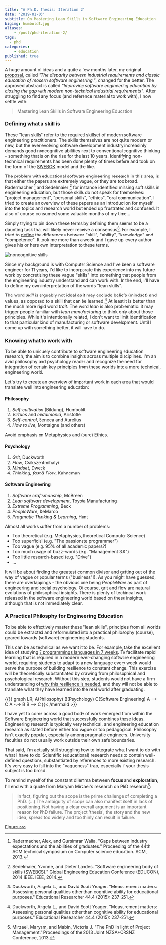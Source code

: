 ```yaml
---
title: "A Ph.D. Thesis: Iteration 2"
date: '2019-01-03'
subtitle: On Mastering Lean Skills in Software Engineering Education
bigimg: humboldt.jpg
aliases:
    - /post/phd-iteration-2/
tags:
  - phd
categories:
    - education
published: true
---
```


A huge amount of ideas and a quite a few months later, my original [proposal](/post/phd-proposal/), called _"The disparity between industrial requirements and classic education of modern software engineering."_, changed for the better. The approved abstract is called _"Improving software engineering education by closing the gap with modern non-technical industrial requirements"_. After struggling to find any focus (and reference material to work with), I now settle with:

> Mastering Lean Skills in Software Engineering Education

### Defining what a skill is

These "lean skills" refer to the required skillset of modern software engineering practitioners. The skills themselves are not quite modern or new, but the ever evolving software development industry increasinly demands good noncognitive abilities next to conventional cognitive thinking - something that is on the rise for the last 10 years. Identifying non-technical requirements has been done plenty of times before and took on the form of the [SWEBOK](https://www.computer.org/web/swebok) model and the like. 

The problem with educational software engineering research in this area, is that either the papers are extremely vague, or they are too broad. Radermacher [^1] and Sedelmaier [^2] for instance identified missing soft skills in engineering education, but those skills do not speak for themselves: "project management", "personal skills", "ethics", "oral communication". I tried to create an overview of these papers as an introduction for myself into the topics and research world but ended up frustrated and confused. It also of course consumed some valuable months of my time...

Simply trying to pin down these terms by defining them seems to be a daunting task that will likely never receive a consensus[^3]. For example, I tried to [define](https://wgroeneveld.github.io/phd/src/definities/) the differences between "skill", "ability", "knowledge" and "competence". It took me more than a week and I gave up: every author gives his or hers own interpretation to these terms. 

![noncognitive skills](../skills.jpg "What to call 'noncognitive skills'?")

Since my background is with Computer Science and I've been a software engineer for 11 years, I'd like to incorporate this experience into my future work by concretizing these vague "skills" into something that people from the engineering industry understand and can work with. In the end, I'll have to define my own interpretation of the words "lean skills". 

The word _skill_ is arguably not ideal as it may exclude beliefs (mindset) and values, as opposed to a skill that can be learned.[^3] At least it is better than the much more rigid word _trait_. The word _lean_ is also problematic: it may trigger people familiar with _lean manufacturing_ to think only about those principles. While it's intentionally related, I don't want to limit identification to that particular kind of manufacturing or software development. Until I come up with something better, it will have to do. 

### Knowing what to work with

To be able to uniquely contribute to software engineering education research, the aim is to combine insights across multiple disciplines. I'm an avid philosophy and psychology reader and recognize the need for integration of certain key principles from these worlds into a more technical, engineering world. 

Let's try to create an overview of important work in each area that would translate well into engineering education:

#### Philosophy

1. _Self-cultivation_ (Bildung), Humboldt
2. _Virtues_ and _eudaimonia_, Aristotle
3. _Self-control_, Seneca and Aurelius
4. _How to live_, Montaigne (and others)

Avoid emphasis on Metaphysics and (pure) Ethics.

#### Psychology

1. _Grit_, Duckworth
2. _Flow_, Csikszentmihalyi
3. _Mindset_, Dweck
4. _Thinking, fast & Flow_, Kahneman

#### Software Engineering

1. _Software craftsmanship_, McBreen
2. _Lean software development_, Toyota Manufacturing
3. _Extreme Programming_, Beck
4. _PeopleWare_, DeMarco
5. _Pragmatic Thinking & Learning_, Hunt

Almost all works suffer from a number of problems:

* Too theoretical (e.g. Metaphysics, theoretical Computer Science)
* Too superficial (e.g. "The passionate programmer")
* Too vague (e.g. 95% of all academic papers?)
* Too much usage of buzz-words (e.g. "Management 3.0")
* Too little research-based (e.g. "Drive")
* ... 

It will be about finding the greatest common divisor and getting out of the way of vague or popular terms ("business"!). As you might have guessed, there are overlappings - the obvious one being _PeopleWare_ as part of engineering and social psychology. Of course, grit and flow are natural evolutions of philosophical insights. There is plenty of techincal work released in the software engineering world based on these insights, although that is not immediately clear. 

### A Practical Philosphy for Engineering Education

To be able to effectively master these "lean skills", principles from all worlds could be extracted and reformulated into a practical philosophy (course), geared towards (software) engineering students. 

This can be as technical as we want it to be. For example, take the excellent idea of studying [7 programmings languages in 7 weeks](https://pragprog.com/book/btlang/seven-languages-in-seven-weeks). To facilitate rapid learning that is required in a modern ever-changing software engineering world, requiring students to adapt to a new language every week would serve the purpose of building resilience to constant change. This exercise will be theoretically substantiated by drawing from philosophical and psychological research. Without this step, students would not have a firm understanding of [why this resilience is needed](post/teaching-philosophy-first/), and they will not be able to translate what they have learned into the real world after graduating. 

{{<mermaid>}}
graph LR;
    A(Philosophy)
    B(Psychology)
    C(Software Engineering)
    A --> C
    A -.-> B
    B --> C
{{< /mermaid >}}

I have yet to come across a good body of work emerged from within the Software Engineering world that successfully combines these ideas. Engineering research is typically very technical, and engineering education research as stated before either too vague or too pedagogical. Philosophy isn't exactly popular, especially among pragmatic engineers. University faculties do not usually work outside their own safe boundaries. 

That said, I'm actually still struggling how to integrate what I want to do with what I have to do. Scientific (educational) research needs to contain well-defined questions, substantiated by references to more existing research. It's very easy to fall into the "vagueness" trap, especially if your thesis subject is too broad. 

To remind myself of the constant dilemma between **focus** and **exploration**, I'll end with a quote from Maryam Mirzaei's research on PhD research[^4]:

> In fact, figuring out the scope is the prime challenge of completing a PhD. (...) The ambiguity of scope can also manifest itself in lack of positioning. Not having a clear overall argument is an important reason for PhD failure. The project 'thesis', the story and the new idea, spread too widely and too thinly can result in failure. 

[Figure src](https://www.npr.org/sections/ed/2015/05/28/404684712/non-academic-skills-are-key-to-success-but-what-should-we-call-them?t=1540302642056)

[^1]: Radermacher, Alex, and Gursimran Walia. "Gaps between industry expectations and the abilities of graduates." Proceeding of the 44th ACM technical symposium on Computer science education. ACM, 2013.
[^2]: Sedelmaier, Yvonne, and Dieter Landes. "Software engineering body of skills (SWEBOS)." Global Engineering Education Conference (EDUCON), 2014 IEEE. IEEE, 2014.
[^3]: Duckworth, Angela L., and David Scott Yeager. "Measurement matters: Assessing personal qualities other than cognitive ability for educational purposes." Educational Researcher 44.4 (2015): 237-251.
[^4]: Mirzaei, Maryam, and Mabin, Victoria J. "The PhD in light of Project Management." Proceedings of the 2013 Joint NZSA+ORSNZ Conference, 2013. 